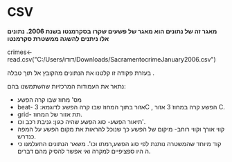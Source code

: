 # CSV

**מאגר זה של נתונים הוא מאגר של פשעים שקרו בסקרמנטו בשנת 2006. נתונים אלו ניתנים להשגה ממשטרת סקרמנטו**

crimes<-read.csv("C:/Users/דודו/Downloads/SacramentocrimeJanuary2006.csv")

בעזרת פקודה זו קלטנו את הנתונים מהקובץ אל תוך טבלה .

נתאר את העמודות המרכזיות שהשתמשנו בהם:
- מס' מחוז שבו קרה הפשע
- beat- אזור בתוך המחוז שבו קרה הפשע לדוגמא: 3C , הפשע קרה במחוז 3 אזור C.
- grid- תת אזור של המחוז.
- תיאור הפשע- סוג הפשע שהיה כגון: גניבת רכב וכו'.
- קווי אורך וקווי רוחב- מיקום של הפשע כך שנוכל להראות את מקום הפשע על המפה כנדרש.
- קוד מיוחד שהמשטרה נותנת לפי סוג הפשע,רמתו וכו'.
משאר הנתונים התעלמנו כי ה היו ספציפיים למקרה ואי אפשר להסיק מהם דברים.
 
